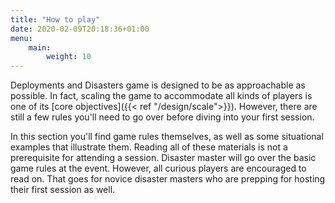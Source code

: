 ```yaml
---
title: "How to play"
date: 2020-02-09T20:18:36+01:00
menu:
    main:
        weight: 10
---
```


Deployments and Disasters game is designed to be as approachable as possible. In fact, scaling the game to accommodate all kinds of players is one of its [core objectives]({{< ref "/design/scale">}}). However, there are still a few rules you'll need to go over before diving into your first session. 
<!--more-->

In this section you'll find game rules themselves, as well as some situational examples that illustrate them. Reading all of these materials is not a prerequisite for attending a session. Disaster master will go over the basic game rules at the event. However, all curious players are encouraged to read on. That goes for novice disaster masters who are prepping for hosting their first session as well.